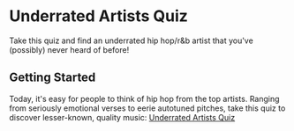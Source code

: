 # Underrated Artists Quiz

Take this quiz and find an underrated hip hop/r&b artist that you've (possibly) never heard of before!

## Getting Started

Today, it's easy for people to think of hip hop from the top artists. Ranging from seriously emotional verses to eerie autotuned pitches, take this quiz to discover lesser-known, quality music: <a href="https://ahale43.github.io/Underrated-Artists-Quiz/">Underrated Artists Quiz</a>

